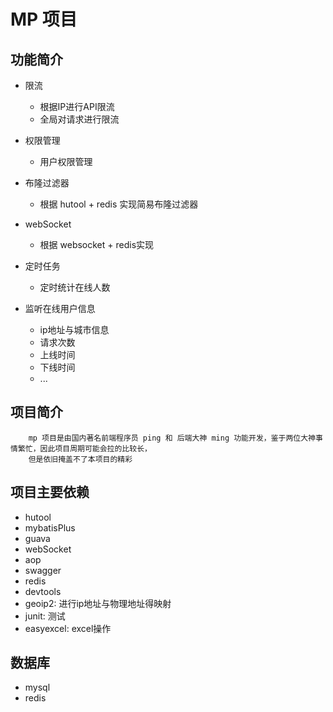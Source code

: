 # MP 项目

## 功能简介

* 限流
    * 根据IP进行API限流
    * 全局对请求进行限流
    
* 权限管理
    * 用户权限管理
    
* 布隆过滤器
    * 根据 hutool + redis 实现简易布隆过滤器
    
* webSocket
    * 根据 websocket + redis实现
   
* 定时任务
    * 定时统计在线人数
    
* 监听在线用户信息
    * ip地址与城市信息
    * 请求次数
    * 上线时间
    * 下线时间
    * ...
    
## 项目简介

```uast
    mp 项目是由国内著名前端程序员 ping 和 后端大神 ming 功能开发，鉴于两位大神事情繁忙，因此项目周期可能会拉的比较长，
    但是依旧掩盖不了本项目的精彩
``` 

## 项目主要依赖

* hutool
* mybatisPlus
* guava
* webSocket
* aop
* swagger
* redis
* devtools
* geoip2:  进行ip地址与物理地址得映射
* junit: 测试
* easyexcel: excel操作

## 数据库

* mysql
* redis
